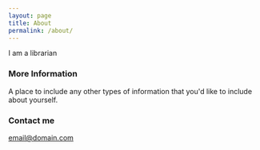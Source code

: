```yaml
---
layout: page
title: About
permalink: /about/
---
```


I am a librarian




### More Information

A place to include any other types of information that you'd like to include about yourself.

### Contact me

[email@domain.com](mailto:email@domain.com)
